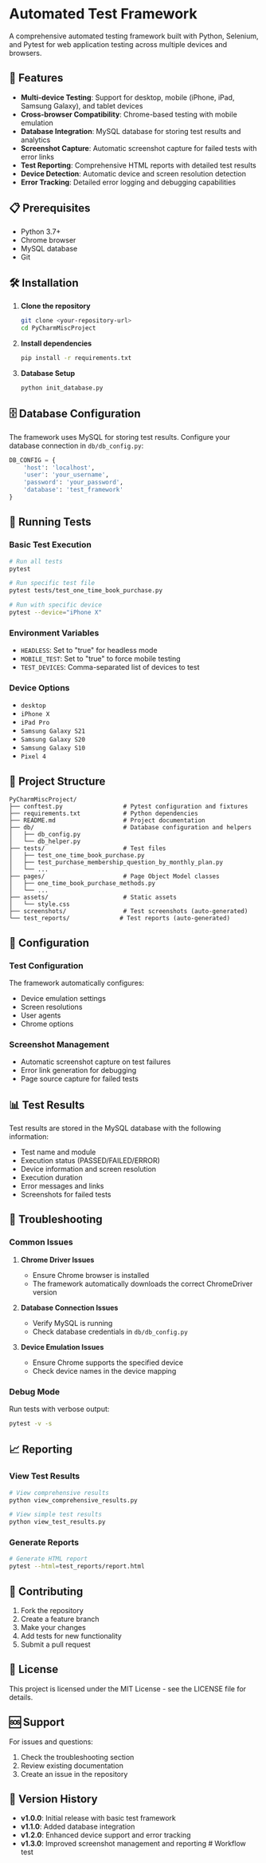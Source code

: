 # Automated Test Framework

A comprehensive automated testing framework built with Python, Selenium, and Pytest for web application testing across multiple devices and browsers.

## 🚀 Features

- **Multi-device Testing**: Support for desktop, mobile (iPhone, iPad, Samsung Galaxy), and tablet devices
- **Cross-browser Compatibility**: Chrome-based testing with mobile emulation
- **Database Integration**: MySQL database for storing test results and analytics
- **Screenshot Capture**: Automatic screenshot capture for failed tests with error links
- **Test Reporting**: Comprehensive HTML reports with detailed test results
- **Device Detection**: Automatic device and screen resolution detection
- **Error Tracking**: Detailed error logging and debugging capabilities

## 📋 Prerequisites

- Python 3.7+
- Chrome browser
- MySQL database
- Git

## 🛠️ Installation

1. **Clone the repository**
   ```bash
   git clone <your-repository-url>
   cd PyCharmMiscProject
   ```

2. **Install dependencies**
   ```bash
   pip install -r requirements.txt
   ```

3. **Database Setup**
   ```bash
   python init_database.py
   ```

## 🗄️ Database Configuration

The framework uses MySQL for storing test results. Configure your database connection in `db/db_config.py`:

```python
DB_CONFIG = {
    'host': 'localhost',
    'user': 'your_username',
    'password': 'your_password',
    'database': 'test_framework'
}
```

## 🧪 Running Tests

### Basic Test Execution
```bash
# Run all tests
pytest

# Run specific test file
pytest tests/test_one_time_book_purchase.py

# Run with specific device
pytest --device="iPhone X"
```

### Environment Variables

- `HEADLESS`: Set to "true" for headless mode
- `MOBILE_TEST`: Set to "true" to force mobile testing
- `TEST_DEVICES`: Comma-separated list of devices to test

### Device Options
- `desktop`
- `iPhone X`
- `iPad Pro`
- `Samsung Galaxy S21`
- `Samsung Galaxy S20`
- `Samsung Galaxy S10`
- `Pixel 4`

## 📁 Project Structure

```
PyCharmMiscProject/
├── conftest.py                 # Pytest configuration and fixtures
├── requirements.txt            # Python dependencies
├── README.md                   # Project documentation
├── db/                         # Database configuration and helpers
│   ├── db_config.py
│   └── db_helper.py
├── tests/                      # Test files
│   ├── test_one_time_book_purchase.py
│   ├── test_purchase_membership_question_by_monthly_plan.py
│   └── ...
├── pages/                      # Page Object Model classes
│   ├── one_time_book_purchase_methods.py
│   └── ...
├── assets/                     # Static assets
│   └── style.css
├── screenshots/                # Test screenshots (auto-generated)
└── test_reports/              # Test reports (auto-generated)
```

## 🔧 Configuration

### Test Configuration
The framework automatically configures:
- Device emulation settings
- Screen resolutions
- User agents
- Chrome options

### Screenshot Management
- Automatic screenshot capture on test failures
- Error link generation for debugging
- Page source capture for failed tests

## 📊 Test Results

Test results are stored in the MySQL database with the following information:
- Test name and module
- Execution status (PASSED/FAILED/ERROR)
- Device information and screen resolution
- Execution duration
- Error messages and links
- Screenshots for failed tests

## 🐛 Troubleshooting

### Common Issues

1. **Chrome Driver Issues**
   - Ensure Chrome browser is installed
   - The framework automatically downloads the correct ChromeDriver version

2. **Database Connection Issues**
   - Verify MySQL is running
   - Check database credentials in `db/db_config.py`

3. **Device Emulation Issues**
   - Ensure Chrome supports the specified device
   - Check device names in the device mapping

### Debug Mode
Run tests with verbose output:
```bash
pytest -v -s
```

## 📈 Reporting

### View Test Results
```bash
# View comprehensive results
python view_comprehensive_results.py

# View simple test results
python view_test_results.py
```

### Generate Reports
```bash
# Generate HTML report
pytest --html=test_reports/report.html
```

## 🤝 Contributing

1. Fork the repository
2. Create a feature branch
3. Make your changes
4. Add tests for new functionality
5. Submit a pull request

## 📝 License

This project is licensed under the MIT License - see the LICENSE file for details.

## 🆘 Support

For issues and questions:
1. Check the troubleshooting section
2. Review existing documentation
3. Create an issue in the repository

## 🔄 Version History

- **v1.0.0**: Initial release with basic test framework
- **v1.1.0**: Added database integration
- **v1.2.0**: Enhanced device support and error tracking
- **v1.3.0**: Improved screenshot management and reporting
#   W o r k f l o w   t e s t  
 